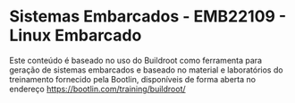 # Sistemas Embarcados - EMB22109 - Linux Embarcado

Este conteúdo é baseado no uso do Buildroot como ferramenta 
para geração de sistemas embarcados e baseado no material e laboratórios
do treinamento fornecido pela Bootlin, disponíveis de forma aberta no
endereço https://bootlin.com/training/buildroot/

